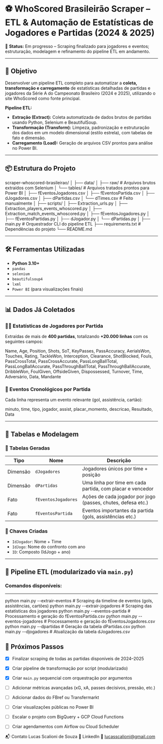 # ⚽ WhoScored Brasileirão Scraper – ETL & Automação de Estatísticas de Jogadores e Partidas (2024 & 2025)

🚧 **Status:** Em progresso – Scraping finalizado para jogadores e eventos; estruturação, modelagem e refinamento do pipeline ETL em andamento.

---

## 🎯 Objetivo

Desenvolver um pipeline ETL completo para automatizar a **coleta, transformação e carregamento** de estatísticas detalhadas de partidas e jogadores da Série A do Campeonato Brasileiro (2024 e 2025), utilizando o site WhoScored como fonte principal.

**Pipeline ETL:**
- **Extração (Extract):** Coleta automatizada de dados brutos de partidas usando Python, Selenium e BeautifulSoup.
- **Transformação (Transform):** Limpeza, padronização e estruturação dos dados em um modelo dimensional (estilo estrela), com tabelas de fato e dimensão.
- **Carregamento (Load):** Geração de arquivos CSV prontos para análise no Power BI.

---

## 📦 Estrutura do Projeto

scraper-whoscored-brasileirao/
│
├── data/
│ ├── raw/ # Arquivos brutos extraídos com Selenium
│ └── tables/ # Arquivos tratados prontos para Power BI
│ ├── fEventosJogadores.csv
│ ├── fEventosPartida.csv
│ ├── dJogadores.csv
│ ├── dPartidas.csv
│ └── dTimes.csv # Feito manualmente
│
├── scripts/
│ ├── Extraction_urls.py
│ ├── Extraction_players_events_whoscored.py
│ ├── Extraction_match_events_whoscored.py
│ ├── fEventosJogadores.py
│ ├── fEventosPartidas.py
│ ├── dJogador.py
│ └── dPartidas.py
│
├── main.py # Orquestrador CLI do pipeline ETL
├── requirements.txt # Dependências do projeto
└── README.md

---

## 🛠 Ferramentas Utilizadas

- **Python 3.10+**
- `pandas`
- `selenium`
- `beautifulsoup4`
- `lxml`
- `Power BI` (para visualizações finais)

---

## 📊 Dados Já Coletados

### 🧍‍♂️ Estatísticas de Jogadores por Partida

Extraídas de mais de **400 partidas**, totalizando **+20.000 linhas** com os seguintes campos:

Name, Age, Position, Shots, SoT, KeyPasses, PassAccuracy, AerialsWon, Touches,
Rating, TackleWon, Interception, Clearance, ShotBlocked, Fouls, PassCrossTotal,
PassCrossAccurate, PassLongBallTotal, PassLongBallAccurate, PassThroughBallTotal,
PassThroughBallAccurate, DribbleWon, FoulGiven, OffsideGiven, Dispossessed,
Turnover, Time, Adversário, Data, Mandante

### 📅 Eventos Cronológicos por Partida

Cada linha representa um evento relevante (gol, assistência, cartão):

minuto, time, tipo, jogador, assist, placar_momento, descricao, Resultado, Data

---

## 🧩 Tabelas e Modelagem

### 🔹 Tabelas Geradas

| Tipo      | Nome                | Descrição                                                   |
|-----------|---------------------|--------------------------------------------------------------|
| Dimensão  | `dJogadores`        | Jogadores únicos por time + posição                          |
| Dimensão  | `dPartidas`         | Uma linha por time em cada partida, com placar e vencedor    |
| Fato      | `fEventosJogadores` | Ações de cada jogador por jogo (passes, chutes, defesa etc.) |
| Fato      | `fEventosPartida`   | Eventos importantes da partida (gols, assistências etc.)     |

### 🔐 Chaves Criadas

- `IdJogador`: Nome + Time
- `IdJogo`: Nome do confronto com ano
- `ID`: Composto (IdJogo + ano)

---

## 🚀 Pipeline ETL (modularizado via `main.py`)

### Comandos disponíveis:
---
python main.py --extrair-eventos        # Scraping da timeline de eventos (gols, assistências, cartões)
python main.py --extrair-jogadores      # Scraping das estatísticas dos jogadores
python main.py --eventos-partida        # Processamento e geração do fEventosPartida.csv
python main.py --eventos-jogadores      # Processamento e geração do fEventosJogadores.csv
python main.py --dpartidas              # Geração da tabela dPartidas.csv
python main.py --djogadores             # Atualização da tabela dJogadores.csv
## 📌 Próximos Passos

- [x] Finalizar scraping de todas as partidas disponíveis de 2024–2025
- [x] Criar pipeline de transformação por script (modularizado)
- [x] Criar `main.py` sequencial com orquestração por argumentos
- [ ] Adicionar métricas avançadas (xG, xA, passes decisivos, pressão, etc.)
- [ ] Adicionar dados do FBref ou Transfermarkt
- [ ] Criar visualizações públicas no Power BI
- [ ] Escalar o projeto com BigQuery + GCP Cloud Functions
- [ ] Criar agendamentos com Airflow ou Cloud Scheduler


📬 Contato
Lucas Scalioni de Souza
🔗 LinkedIn
📧 lucasscalioni@gmail.com
